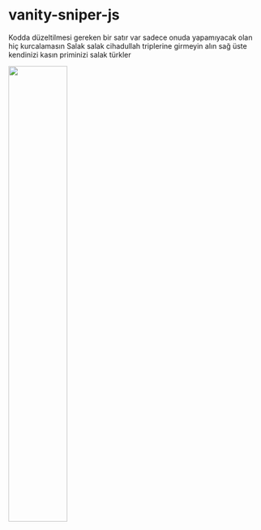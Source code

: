 # vanity-sniper-js
Kodda düzeltilmesi gereken bir satır var sadece onuda yapamıyacak olan hiç kurcalamasın
Salak salak cihadullah triplerine girmeyin alın sağ üste kendinizi kasın priminizi salak türkler

<a href="https://discord.com/users/1240674682819055616">
    <img src="https://lanyard.cnrad.dev/api/1240674682819055616?bg=bb2c71&idleMessage=I%20never%20lose.%20I%20either%20win%20or%20learn&borderRadius=20px&showDisplayName=true&hideDecoration=true&animatedDecoration=true&animated=true&hideClan=true&hideBadges=false&hideActivity=false&theme=light&hideSpotify=true&hideStatus=true" width="48%">
  </a>
</p>
